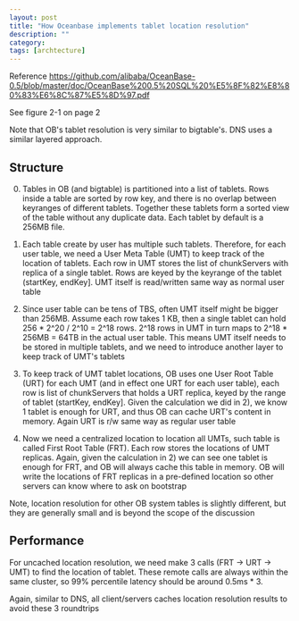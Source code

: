 ```yaml
---
layout: post
title: "How Oceanbase implements tablet location resolution"
description: ""
category: 
tags: [archtecture]
---
```


Reference
https://github.com/alibaba/OceanBase-0.5/blob/master/doc/OceanBase%200.5%20SQL%20%E5%8F%82%E8%80%83%E6%8C%87%E5%8D%97.pdf

See figure 2-1 on page 2

Note that OB's tablet resolution is very similar to bigtable's. DNS uses a similar layered approach.

Structure
---------
0. Tables in OB (and bigtable) is partitioned into a list of tablets. Rows inside a table are sorted by row key, and there is no overlap between keyranges of different tablets.
Together these tablets form a sorted view of the table without any duplicate data. Each tablet by default is a 256MB file.   

1. Each table create by user has multiple such tablets. Therefore, for each user table, we need a User Meta Table (UMT) to keep track of the location of tablets. Each row in UMT stores the list of chunkServers with replica of a single tablet. Rows are keyed by the keyrange of the tablet (startKey, endKey]. UMT itself is read/written same way as normal user table

2. Since user table can be tens of TBS, often UMT itself might be bigger than 256MB. Assume each row takes 1 KB, then a single tablet can hold 256 * 2^20 / 2^10 = 2^18 rows. 
2^18 rows in UMT in turn maps to 2^18 * 256MB  = 64TB in the actual user table. This means UMT itself needs to be stored in multiple tablets, and we need to introduce another layer to keep track of UMT's tablets

3. To keep track of UMT tablet locations, OB uses one User Root Table (URT) for each UMT (and in effect one URT for each user table), each row is list of chunkServers that holds a URT replica, keyed by the range of tablet (startKey, endKey]. Given the calculation we did in 2), we know 1 tablet is enough for URT, and thus OB can cache URT's content in memory. Again URT is r/w same way as regular user table

4. Now we need a centralized location to location all UMTs, such table is called First Root Table (FRT). Each row stores the locations of UMT replicas. Again, given the calculation in 2) we can see one tablet is enough for FRT, and OB will always cache this table in memory. OB will write the locations of FRT replicas in a pre-defined location so other servers can know where to ask on bootstrap 

Note, location resolution for other OB system tables is slightly different, but they are generally small and is beyond the scope of the discussion

Performance
---------
For uncached location resolution, we need make 3 calls (FRT -> URT -> UMT) to find the location of tablet. These remote calls are always within the same cluster, so 99% percentile latency should be around 0.5ms * 3.

Again, similar to DNS, all client/servers caches location resolution results to avoid these 3 roundtrips 
